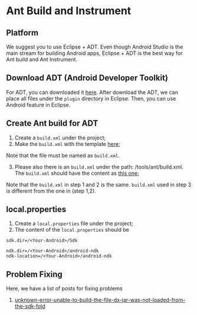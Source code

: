# Ant Build and Instrument

## Platform
We suggest you to use Eclipse + ADT. Even though Android Studio is the main stream for building Android apps, Eclipse + ADT is the best way for Ant build and Ant Instrument.

## Download ADT (Android Developer Toolkit)
For ADT, you can downloaded it [here](ADT-plugins.zip). After download the ADT, we can place all files under the `plugin` directory in Eclipse. Then, you can use Android feature in Eclipse.

## Create Ant build for ADT
1. Create a `build.xml` under the project;
2. Make the `build.xml` with the template [here](./template_build.xml);

Note that the file must be named as `build.xml`.

3. Please also there is an `build.xml` under the path: <Android-SDK>/tools/ant/build.xml.  The `build.xml` should have the content as [this one](,/build.xml);

Note that the `build.xml` in step 1 and 2 is the same. `build.xml` used in step 3 is different from the one in (step 1,2).

## local.properties
1. Create a `local.properties` file under the project;
2. The content of the `local.properties` should be

```
sdk.dir=/<Your-Android>/Sdk

ndk.dir=/<Your-Android>/android-ndk
ndk-location=/<Your-Android>/android-ndk
```

## Problem Fixing
Here, we have a list of posts for fixing problems
1. [unknown-error-unable-to-build-the-file-dx-jar-was-not-loaded-from-the-sdk-fold](https://stackoverflow.com/questions/43009679/unknown-error-unable-to-build-the-file-dx-jar-was-not-loaded-from-the-sdk-fold)
